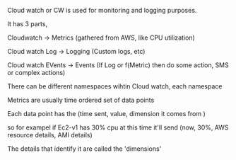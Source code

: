 Cloud watch or CW is used for monitoring and logging purposes.

It has 3 parts, 

Cloudwatch -> Metrics (gathered from AWS, like CPU utilization)

Cloud watch Log -> Logging (Custom logs, etc)

Cloud watch EVents -> Events (If Log or f(Metric) then do some action, SMS or complex actions)

There can be different namespaces wihtin Cloud watch, each namespace 

Metrics are usually time ordered set of data points

Each data point has the (time sent, value, dimension it comes from )

so for exampel if Ec2-v1 has 30% cpu at this time it'll send (now, 30%, AWS resource details, AMI details)

The details that identify it are called the 'dimensions'